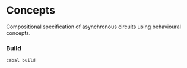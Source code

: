 # Concepts

Compositional specification of asynchronous circuits using behavioural
concepts.

### Build

	cabal build

